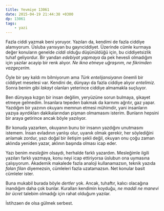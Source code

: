 ```yaml
---
title: Yevmiye 13061
date: 2015-04-19 21:44:38 +0300
dp: 13061
tags: 
    - yazi
---
```


Fazla ciddi yazmak beni yoruyor. Yazıları da, kendimi de fazla ciddiye
alamıyorum. Üsluba yansıyan bu gayrıciddiyet. Üzerinde cümle kurmaya
değer konuların genelde *ciddi* olduğu düşünüldüğü için, bu
ciddiyetsizlik tuhaf geliyordur. Bir yandan *edebiyat yapmaya* da pek
hevesli olmadığım için yazılar acayip bir renk alıyor. *Ne ikna etmeye
uğraşırım, ne fikrimden vazgeçerim.* 

Öyle bir şey kaldı mı bilmiyorum ama *Türk entelijansiyanın* önemli
bir ciddiyet meselesi var. Kendini de, dünyayı da fazla ciddiye alıyor
*entelimiz.* Sonra benim gibi *lakayt* olanları yeterince ciddiye
almamakla suçluyor.

Ben dünyaya kızgın bir insan değilim, yeryüzüne sorun bulmaya, şikayet
etmeye gelmedim. İnsanlara tepeden bakmak da karnımı ağrıtır, gaz
yapar. Yazdığım bir yazının okuyanı memnun etmesi mühimdir, yani
insanların yazıya ayırdıkları dakikalarından pişman olmamasını
isterim. Bunların hepsini bir araya getirince ancak böyle yazılıyor.

Bir konuda yazarken, okuyanın bunu bir insanın yazdığını unutmasını
istemem. İnsan evladının yanlışı olur, uyanık olmak gerekir, her
söylediğini anlamak zordur, yazı doğal bir iletişim şekli değil,
okuyan onu çoğu zaman aklında yeniden yazar, aklının başında olması
icap eder.

Yazı benim *mesleğim* olsaydı, herhalde farklı yazardım. Mesleğimle
ilgili yazıları farklı yazmaya, konu neyi icap ettiriyorsa üslubun ona
uymasına çalışıyorum. Akademik makalede fazla analoji kullanamazsın,
teknik yazıda *falan filan* diyemezsin, cümleleri fazla
uzatamazsın. Net konular basit cümleler ister.

Buna mukabil burada böyle *dertler* yok. Ancak, tuhaftır, kalıcı
olacağına inandığım daha çok bunlar. Kuralları kendimin koyduğu, *ne
maddi ne manevi bir ücret* talebim olmadığı için rahat olduğum
yazılar.

İstihzaen de olsa gülmek serbest.
